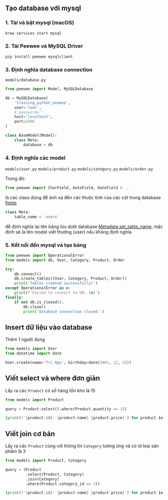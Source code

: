 ## Tạo database với mysql
### 1. Tải và bật mysql (macOS)
```bash
brew services start mysql
```
### 2. Tải Peewee và MySQL Driver
```bash
pip install peewee mysqlclient
```
### 3. Định nghĩa database connection
`models/database.py`
```python
from peewee import Model, MySQLDatabase

db = MySQLDatabase(
    'training_python_peewee',
    user='root',
    # password='',
    host='localhost',
    port=3306
)

class BaseModel(Model):
    class Meta:
        database = db
```
### 4. Định nghĩa các model
`models/user.py`
`models/product.py`
`models/category.py`
`models/order.py`

Trong đó:
```python
from peewee import CharField, AutoField, DateField # ...
```
là các class dùng để ánh xạ đến các thuộc tính của các cột trong database
[fields](https://docs.peewee-orm.com/en/latest/peewee/models.html#fields)
```python
class Meta:
    table_name = 'users'
```
để định nghĩa lại tên bảng lưu dưới database
[Metadata.set_table_name](https://docs.peewee-orm.com/en/latest/peewee/api.html#Metadata.set_table_name),
mặc định sẽ là tên model viết thường (user) nếu không định nghĩa
### 5. Kết nối đến mysql và tạo bảng
```python
from peewee import OperationalError
from models import db, User, Category, Product, Order

try:
    db.connect()
    db.create_tables([User, Category, Product, Order])
    print('Tables created successfully!')
except OperationalError as e:
    print(f'Failed to connect to DB: {e}')
finally:
    if not db.is_closed():
        db.close()
        print('Database connection closed.')
```

## Insert dữ liệu vào database
Thêm 1 người dùng
```python
from models import User
from datetime import date

User.create(name='Tri Ngo', birthday=date(2001, 12, 25))
```

## Viết select và where đơn giản
Lấy ra các `Product` có số hàng tồn kho là 15
```python
from models import Product

query = Product.select().where(Product.quantity == 15)

[print(f'{product.id}: {product.name} {product.price}') for product in query]
```

## Viết join cơ bản
Lấy ra các `Product` cùng với thông tin `Category` tương ứng và có id loại sản phẩm là 3
```python
from models import Product, Category

query = (Product
         .select(Product, Category)
         .join(Category)
         .where(Product.category_id == 3))

[print(f'{product.id}: {product.name} {product.price}') for product in query]
```
